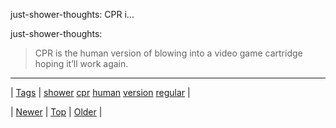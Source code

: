 <!--
title: just-shower-thoughts
date: 2020-06-28T15:27:00.091Z
tags: shower, cpr, human, version, regular
-->


just-shower-thoughts: CPR i...

<p>just-shower-thoughts:</p>
<blockquote>
<p>CPR is the human version of blowing into a video game cartridge hoping it’ll work again.</p>
</blockquote>

<!--BOTTOM-POST-NAVIGATION-->
---

| [Tags](tags.md) | [shower](tag-shower.md) [cpr](tag-cpr.md) [human](tag-human.md) [version](tag-version.md) [regular](tag-regular.md) |

| [Newer](130221313779.md) | [Top](index.md) | [Older](130259424724.md) |